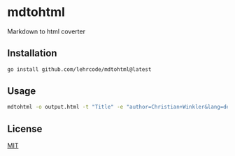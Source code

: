 # mdtohtml

Markdown to html coverter

## Installation

```bash
go install github.com/lehrcode/mdtohtml@latest
```

## Usage

```bash
mdtohtml -o output.html -t "Title" -e "author=Christian+Winkler&lang=de" input1.md input2.md
```

## License

[MIT](LICENSE)
